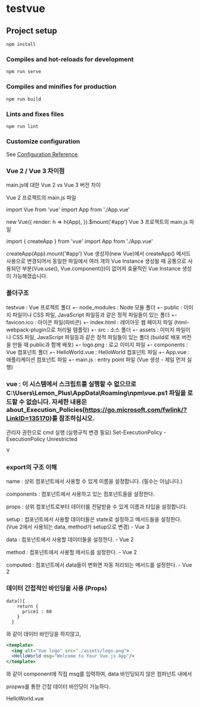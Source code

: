 # testvue

## Project setup
```
npm install
```

### Compiles and hot-reloads for development
```
npm run serve
```

### Compiles and minifies for production
```
npm run build
```

### Lints and fixes files
```
npm run lint
```

### Customize configuration
See [Configuration Reference](https://cli.vuejs.org/config/).


### Vue 2 / Vue 3 차이점

main.js에 대한 Vue 2 vs Vue 3 버전 차이

Vue 2 프로젝트의 main.js 파일

import Vue from 'vue'
import App from './App.vue'

new Vue({
render: h => h(App),
}).$mount('#app')
Vue 3 프로젝트의 main.js 파일

import { createApp } from 'vue'
import App from './App.vue'

createApp(App).mount('#app')
Vue 생성자(new Vue)에서 createApp() 메서드 사용으로 변경되어서 동일한 파일에서 여러 개의 Vue Instance 생성될 때 공통으로 사용되던 부분(Vue.use(), Vue.component())이 없어져 효율적인 Vue Instance 생성이 가능해졌습니다.

### 폴더구조 

testvue : Vue 프로젝트 폴더
+- node_modules : Node 모듈 폴더
+- public : 이미지 파일이나 CSS 파일, JavaScript 파일등과 같은 정적 파일들이 있는 폴더
+- favicon.ico : 아이콘 파일(파비콘)
+- index.html : 레이아웃 웹 페이지 파일 (html-webpack-plugin으로 처리될 템플릿)
+- src : 소스 폴더
+- assets : 이미지 파일이나 CSS 파일, JavaScript 파일등과 같은 정적 파일들이 있는 폴더
(build로 배포 버전을 만들 때 public과 함께 배포)
+- logo.png : 로고 이미지 파일
+- components : Vue 컴포넌트 폴더
+- HelloWorld.vue : HelloWorld 컴포넌트 파일
+- App.vue : 애플리케이션 컴포넌트 파일
+- main.js : entry point 파일 (Vue 생성 - 제일 먼저 실행)

### vue : 이 시스템에서 스크립트를 실행할 수 없으므로 C:\Users\Lemon_Plus\AppData\Roaming\npm\vue.ps1 파일을 로드할 수 없습니다. 자세한 내용은 about_Execution_Policies(https://go.microsoft.com/fwlink/?LinkID=135170)를 참조하십시오.

관리자 권한으로 cmd 실행
(실행규칙 변경 필요)
Set-ExecutionPolicy -ExecutionPolicy Unrestricted

Y


### export의 구조 이해

name : 상위 컴포넌트에서 사용할 수 있게 이름을 설정합니다. (필수는 아닙니다.)

components : 컴포넌트에서 사용하고 있는 컴포넌트들을 설정한다.

props : 상위 컴포넌트로부터 데이터를 전달받을 수 있게 이름과 타입을 설정합니다.

setup : 컴포넌트에서 사용할 데이터들은 state로 설정하고 메서드들을 설정한다. (Vue 2에서 사용되는 data, method가 setup으로 변경) - Vue 3

data : 컴포넌트에서 사용할 데이터들을 설정한다. - Vue 2

method : 컴포넌트에서 사용할 메서드를 설정한다. - Vue 2

computed : 컴포넌트에서 data들이 변화면 자동 처리되는 메서드를 설정한다. - Vue 2


### 데이터 간접적인 바인딩을 사용 (Props)
```
data(){
    return {
      price1 : 60
    }
  }
```

와 같이 데이터 바인딩을 하지않고, 

```jsx
<template>
  <img alt="Vue logo" src="./assets/logo.png">
  <HelloWorld msg="Welcome to Your Vue.js App"/>
</template>
```

와 같이 component에 직접 msg를 입력하여, data 바인딩되지 않은 컴퍼넌트 내에서 

propws를 통한 간접 데이터 바인딩이 가능하다.

HelloWorld.vue
<template>
  <div class="hello">
    <h1>{{ msg }}</h1>
...이하 생략
